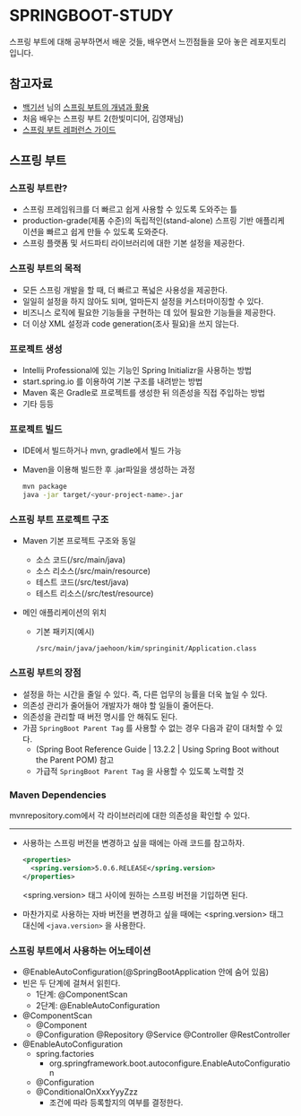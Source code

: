 # SPRINGBOOT-STUDY
스프링 부트에 대해 공부하면서 배운 것들, 배우면서 느낀점들을 모아 놓은 레포지토리입니다.

## 참고자료

- [백기선](https://github.com/keesun) 님의 [스프링 부트의 개념과 활용](https://www.inflearn.com/course/%EC%8A%A4%ED%94%84%EB%A7%81%EB%B6%80%ED%8A%B8/)
- 처음 배우는 스프링 부트 2(한빛미디어, 김영재님)
- [스프링 부트 레퍼런스 가이드](https://docs.spring.io/spring-boot/docs/2.1.3.RELEASE/reference/htmlsingle/)

## 스프링 부트

### 스프링 부트란?

- 스프링 프레임워크를 더 빠르고 쉽게 사용할 수 있도록 도와주는 틀
- production-grade(제품 수준)의 독립적인(stand-alone) 스프링 기반 애플리케이션을 빠르고 쉽게 만들 수 있도록 도와준다.
- 스프링 플랫폼 및 서드파티 라이브러리에 대한 기본 설정을 제공한다.

### 스프링 부트의 목적

- 모든 스프링 개발을 할 때, 더 빠르고 폭넓은 사용성을 제공한다.
- 일일히 설정을 하지 않아도 되며, 얼마든지 설정을 커스터마이징할 수 있다.
- 비즈니스 로직에 필요한 기능들을 구현하는 데 있어 필요한 기능들을 제공한다.
- 더 이상 XML 설정과 code generation(조사 필요)을 쓰지 않는다.

### 프로젝트 생성

- Intellij Professional에 있는 기능인 Spring Initializr을 사용하는 방법
- start.spring.io 를 이용하여 기본 구조를 내려받는 방법
- Maven 혹은 Gradle로 프로젝트를 생성한 뒤 의존성을 직접 주입하는 방법
- 기타 등등

### 프로젝트 빌드

- IDE에서 빌드하거나 mvn, gradle에서 빌드 가능

- Maven을 이용해 빌드한 후 .jar파일을 생성하는 과정

  ```bash
  mvn package
  java -jar target/<your-project-name>.jar
  ```

### 스프링 부트 프로젝트 구조

- Maven 기본 프로젝트 구조와 동일

  - 소스 코드(/src/main/java)
  - 소스 리소스(/src/main/resource)
  - 테스트 코드(/src/test/java)
  - 테스트 리소스(/src/test/resource)

- 메인 애플리케이션의 위치

  - 기본 패키지(예시)

    `/src/main/java/jaehoon/kim/springinit/Application.class`

### 스프링 부트의 장점

- 설정을 하는 시간을 줄일 수 있다. 즉,  다른 업무의 능률을 더욱 높일 수 있다.
- 의존성 관리가 줄어들어 개발자가 해야 할 일들이 줄어든다.
- 의존성을 관리할 때 버전 명시를 안 해줘도 된다.
- 가끔 `SpringBoot Parent Tag` 를 사용할 수 없는 경우 다음과 같이 대처할 수 있다.
  - (Spring Boot Reference Guide | 13.2.2 | Using Spring Boot without the Parent POM) 참고
  - 가급적 `SpringBoot Parent Tag` 을 사용할 수 있도록 노력할 것

### Maven Dependencies

mvnrepository.com에서 각 라이브러리에 대한 의존성을 확인할 수 있다.

------

- 사용하는 스프링 버전을 변경하고 싶을 때에는 아래 코드를 참고하자.

  ```xml
  <properties>
    <spring.version>5.0.6.RELEASE</spring.version>
  </properties>
  ```

  <spring.version> 태그 사이에 원하는 스프링 버전을 기입하면 된다.

- 마찬가지로 사용하는 자바 버전을 변경하고 싶을 때에는 <spring.version> 태그 대신에 `<java.version>` 을 사용한다.

### 스프링 부트에서 사용하는 어노테이션

- @EnableAutoConfiguration(@SpringBootApplication 안에 숨어 있음)
- 빈은 두 단계에 걸쳐서 읽힌다.
  - 1단계: @ComponentScan
  - 2단계: @EnableAutoConfiguration
- @ComponentScan
  - @Component
  - @Configuration @Repository @Service @Controller @RestController
- @EnableAutoConfiguration
  - spring.factories
    - org.springframework.boot.autoconfigure.EnableAutoConfiguration
  - @Configuration
  - @ConditionalOnXxxYyyZzz
    - 조건에 따라 등록할지의 여부를 결정한다.